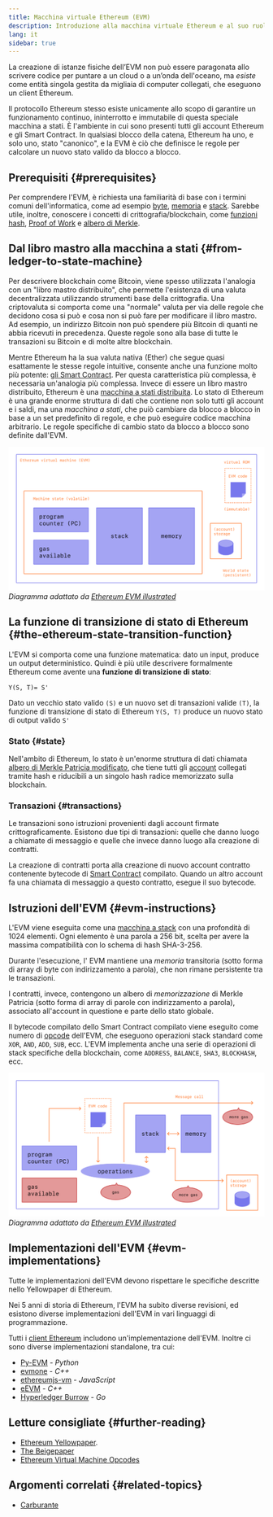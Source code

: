 ```yaml
---
title: Macchina virtuale Ethereum (EVM)
description: Introduzione alla macchina virtuale Ethereum e al suo ruolo per quanto riguarda stato, transazioni e Smart Contract.
lang: it
sidebar: true
---
```


La creazione di istanze fisiche dell’EVM non può essere paragonata allo scrivere codice per puntare a un cloud o a un’onda dell'oceano, ma _esiste_ come entità singola gestita da migliaia di computer collegati, che eseguono un client Ethereum.

Il protocollo Ethereum stesso esiste unicamente allo scopo di garantire un funzionamento continuo, ininterrotto e immutabile di questa speciale macchina a stati. È l'ambiente in cui sono presenti tutti gli account Ethereum e gli Smart Contract. In qualsiasi blocco della catena, Ethereum ha uno, e solo uno, stato "canonico", e la EVM è ciò che definisce le regole per calcolare un nuovo stato valido da blocco a blocco.

## Prerequisiti {#prerequisites}

Per comprendere l'EVM, è richiesta una familiarità di base con i termini comuni dell'informatica, come ad esempio [byte](https://wikipedia.org/wiki/Byte), [memoria](https://wikipedia.org/wiki/Computer_memory) e [stack](<https://wikipedia.org/wiki/Stack_(abstract_data_type)>). Sarebbe utile, inoltre, conoscere i concetti di crittografia/blockchain, come [funzioni hash](https://wikipedia.org/wiki/Cryptographic_hash_function), [Proof of Work](https://wikipedia.org/wiki/Proof_of_work) e [albero di Merkle](https://wikipedia.org/wiki/Merkle_tree).

## Dal libro mastro alla macchina a stati {#from-ledger-to-state-machine}

Per descrivere blockchain come Bitcoin, viene spesso utilizzata l'analogia con un "libro mastro distribuito", che permette l'esistenza di una valuta decentralizzata utilizzando strumenti base della crittografia. Una criptovaluta si comporta come una "normale" valuta per via delle regole che decidono cosa si può e cosa non si può fare per modificare il libro mastro. Ad esempio, un indirizzo Bitcoin non può spendere più Bitcoin di quanti ne abbia ricevuti in precedenza. Queste regole sono alla base di tutte le transazioni su Bitcoin e di molte altre blockchain.

Mentre Ethereum ha la sua valuta nativa (Ether) che segue quasi esattamente le stesse regole intuitive, consente anche una funzione molto più potente: [gli Smart Contract](/developers/docs/smart-contracts/). Per questa caratteristica più complessa, è necessaria un'analogia più complessa. Invece di essere un libro mastro distribuito, Ethereum è una [macchina a stati distribuita](https://wikipedia.org/wiki/Finite-state_machine). Lo stato di Ethereum è una grande enorme struttura di dati che contiene non solo tutti gli account e i saldi, ma una _macchina a stati_, che puiò cambiare da blocco a blocco in base a un set predefinito di regole, e che può eseguire codice macchina arbitrario. Le regole specifiche di cambio stato da blocco a blocco sono definite dall'EVM.

![Ddiagramma che mostra la composizione dell'EVM](../../../../../developers/docs/evm/evm.png) _Diagramma adattato da [Ethereum EVM illustrated](https://takenobu-hs.github.io/downloads/ethereum_evm_illustrated.pdf)_

## La funzione di transizione di stato di Ethereum {#the-ethereum-state-transition-function}

L'EVM si comporta come una funzione matematica: dato un input, produce un output deterministico. Quindi è più utile descrivere formalmente Ethereum come avente una **funzione di transizione di stato**:

```
Y(S, T)= S'
```

Dato un vecchio stato valido `(S)` e un nuovo set di transazioni valide `(T)`, la funzione di transizione di stato di Ethereum `Y(S, T)` produce un nuovo stato di output valido `S'`

### Stato {#state}

Nell'ambito di Ethereum, lo stato è un'enorme struttura di dati chiamata [albero di Merkle Patricia modificato](https://eth.wiki/en/fundamentals/patricia-tree), che tiene tutti gli [account](/developers/docs/accounts/) collegati tramite hash e riducibili a un singolo hash radice memorizzato sulla blockchain.

### Transazioni {#transactions}

Le transazioni sono istruzioni provenienti dagli account firmate crittograficamente. Esistono due tipi di transazioni: quelle che danno luogo a chiamate di messaggio e quelle che invece danno luogo alla creazione di contratti.

La creazione di contratti porta alla creazione di nuovo account contratto contenente bytecode di [Smart Contract](/developers/docs/smart-contracts/anatomy/) compilato. Quando un altro account fa una chiamata di messaggio a questo contratto, esegue il suo bytecode.

## Istruzioni dell'EVM {#evm-instructions}

L'EVM viene eseguita come una [macchina a stack](https://wikipedia.org/wiki/Stack_machine) con una profondità di 1024 elementi. Ogni elemento è una parola a 256 bit, scelta per avere la massima compatibilità con lo schema di hash SHA-3-256.

Durante l'esecuzione, l' EVM mantiene una _memoria_ transitoria (sotto forma di array di byte con indirizzamento a parola), che non rimane persistente tra le transazioni.

I contratti, invece, contengono un albero di _memorizzazione_ di Merkle Patricia (sotto forma di array di parole con indirizzamento a parola), associato all'account in questione e parte dello stato globale.

Il bytecode compilato dello Smart Contract compilato viene eseguito come numero di [opcode](https://www.ethervm.io/) dell'EVM, che eseguono operazioni stack standard come `XOR`, `AND`, `ADD`, `SUB`, ecc. L'EVM implementa anche una serie di operazioni di stack specifiche della blockchain, come `ADDRESS`, `BALANCE`, `SHA3`, `BLOCKHASH`, ecc.

![Diagramma che mostra dove serve il carburante nelle operazioni dell'EVM](../../../../../developers/docs/gas/gas.png) _Diagramma adattato da [Ethereum EVM illustrated](https://takenobu-hs.github.io/downloads/ethereum_evm_illustrated.pdf)_

## Implementazioni dell'EVM {#evm-implementations}

Tutte le implementazioni dell'EVM devono rispettare le specifiche descritte nello Yellowpaper di Ethereum.

Nei 5 anni di storia di Ethereum, l'EVM ha subito diverse revisioni, ed esistono diverse implementazioni dell'EVM in vari linguaggi di programmazione.

Tutti i [client Ethereum](/developers/docs/nodes-and-clients/#clients) includono un'implementazione dell'EVM. Inoltre ci sono diverse implementazioni standalone, tra cui:

- [Py-EVM](https://github.com/ethereum/py-evm) - _Python_
- [evmone](https://github.com/ethereum/evmone) - _C++_
- [ethereumjs-vm](https://github.com/ethereumjs/ethereumjs-vm) - _JavaScript_
- [eEVM](https://github.com/microsoft/eevm) - _C++_
- [Hyperledger Burrow](https://github.com/hyperledger/burrow) - _Go_

## Letture consigliate {#further-reading}

- [Ethereum Yellowpaper](https://ethereum.github.io/yellowpaper/paper.pdf).
- [The Beigepaper](https://github.com/chronaeon/beigepaper)
- [Ethereum Virtual Machine Opcodes](https://www.ethervm.io/)

## Argomenti correlati {#related-topics}

- [Carburante](/developers/docs/gas/)
